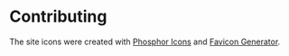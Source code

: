 # Contributing

The site icons were created with [Phosphor Icons](https://phosphoricons.com) and
[Favicon Generator](https://favicon.inbrowser.app/tools/favicon-generator).
